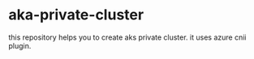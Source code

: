 # aka-private-cluster
this repository helps you to create aks private cluster. it uses azure cnii plugin.
